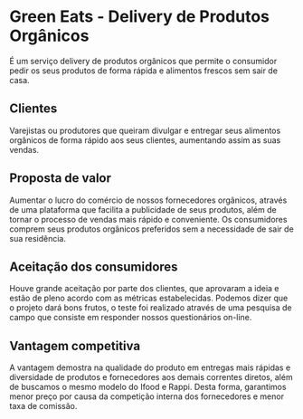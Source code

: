 # Green Eats - Delivery de Produtos Orgânicos
É um serviço delivery de produtos orgânicos que permite o consumidor pedir os seus produtos de forma rápida e alimentos frescos sem sair de casa.

## Clientes
Varejistas ou produtores que queiram divulgar e entregar seus alimentos orgânicos de forma rápido aos seus clientes, aumentando assim as suas vendas.

## Proposta de valor
Aumentar o lucro do comércio de nossos fornecedores orgânicos, através de uma plataforma que facilita a publicidade de seus produtos, além de tornar o processo de vendas mais rápido e conveniente. Os consumidores comprem seus produtos orgânicos preferidos sem a necessidade de sair de sua residência.

## Aceitação dos consumidores
Houve grande aceitação por parte dos clientes, que aprovaram a ideia e estão de pleno acordo com as métricas estabelecidas. 
Podemos dizer que o projeto dará bons frutos, o teste foi realizado através de uma pesquisa de campo que consiste em responder nossos questionários on-line.

## Vantagem competitiva
A vantagem demostra na qualidade do produto em entregas mais rápidas e diversidade de produtos e fornecedores aos demais correntes diretos, 
além de buscamos o mesmo modelo do Ifood e Rappi. Desta forma, garantimos menor preço por causa da competição interna dos fornecedores e menor taxa de comissão.
